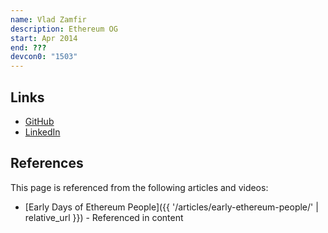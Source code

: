 ```yaml
---
name: Vlad Zamfir
description: Ethereum OG
start: Apr 2014
end: ???
devcon0: "1503"
---
```


## Links
- [GitHub](https://github.com/vladzamfir)
- [LinkedIn](https://www.linkedin.com/in/vlad-zamfir/)

## References

This page is referenced from the following articles and videos:

- [Early Days of Ethereum People]({{ '/articles/early-ethereum-people/' | relative_url }}) - Referenced in content
